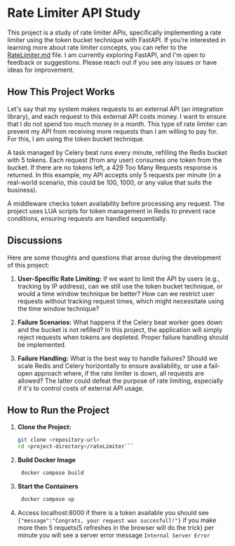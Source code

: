 # Rate Limiter API Study

This project is a study of rate limiter APIs, specifically implementing a rate limiter using the token bucket technique with FastAPI. If you're interested in learning more about rate limiter concepts, you can refer to the [RateLimiter.md](./RateLimiter.md) file. I am currently exploring FastAPI, and I'm open to feedback or suggestions. Please reach out if you see any issues or have ideas for improvement.

## How This Project Works

Let's say that my system makes requests to an external API (an integration library), and each request to this external API costs money. I want to ensure that I do not spend too much money in a month. This type of rate limiter can prevent my API from receiving more requests than I am willing to pay for. For this, I am using the token bucket technique.

A task managed by Celery beat runs every minute, refilling the Redis bucket with 5 tokens. Each request (from any user) consumes one token from the bucket. If there are no tokens left, a 429 Too Many Requests response is returned. In this example, my API accepts only 5 requests per minute (in a real-world scenario, this could be 100, 1000, or any value that suits the business).

A middleware checks token availability before processing any request. The project uses LUA scripts for token management in Redis to prevent race conditions, ensuring requests are handled sequentially.

## Discussions

Here are some thoughts and questions that arose during the development of this project:

1. **User-Specific Rate Limiting:** If we want to limit the API by users (e.g., tracking by IP address), can we still use the token bucket technique, or would a time window technique be better? How can we restrict user requests without tracking request times, which might necessitate using the time window technique?

2. **Failure Scenarios:** What happens if the Celery beat worker goes down and the bucket is not refilled? In this project, the application will simply reject requests when tokens are depleted. Proper failure handling should be implemented.

3. **Failure Handling:** What is the best way to handle failures? Should we scale Redis and Celery horizontally to ensure availability, or use a fail-open approach where, if the rate limiter is down, all requests are allowed? The latter could defeat the purpose of rate limiting, especially if it's to control costs of external API usage.

## How to Run the Project

1. **Clone the Project:**
   ```bash
   git clone <repository-url>
   cd <project-directory>/rateLimiter```
2. **Build Docker Image**
   ```bash
    docker compose build

3. **Start the Containers**
   ```bash
    docker compose up
4. Access localhost:8000 if there is a token available you should see `{"message":"Congrats, your request was succesfull!"}`
if you make more then 5 requets(5 refreshes in the browser will do the trick) per minute you will see a server error message `Internal Server Error`
